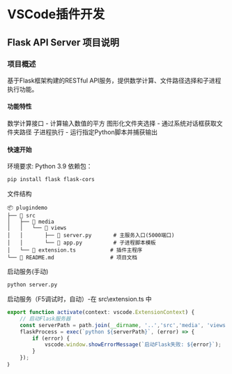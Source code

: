 # VSCode插件开发
## Flask API Server 项目说明
### 项目概述
基于Flask框架构建的RESTful API服务，提供数学计算、文件路径选择和子进程执行功能。

#### 功能特性
数学计算接口 - 计算输入数值的平方
图形化文件夹选择 - 通过系统对话框获取文件夹路径
子进程执行 - 运行指定Python脚本并捕获输出
#### 快速开始
环境要求:
Python 3.9
依赖包：
```bash
pip install flask flask-cors
```
文件结构
```
📦 plugindemo
├── 📂 src
│   ├── 📂 media
│   │   └── 📂 views
│   │       ├── 🐍 server.py       # 主服务入口(5000端口)
│   │       └── 🐍 app.py          # 子进程脚本模板
│   └── 📄 extension.ts           # 插件主程序
└── 📄 README.md                  # 项目文档
```



启动服务(手动)
```bash
python server.py
```
启动服务（F5调试时，自动）-在 src\extension.ts 中
```typescript
export function activate(context: vscode.ExtensionContext) {
    // 启动Flask服务器
    const serverPath = path.join(__dirname, '..','src','media', 'views', 'server.py');
    flaskProcess = exec(`python ${serverPath}`, (error) => {
        if (error) {
            vscode.window.showErrorMessage(`启动Flask失败: ${error}`);
        }
    });
｝
```
